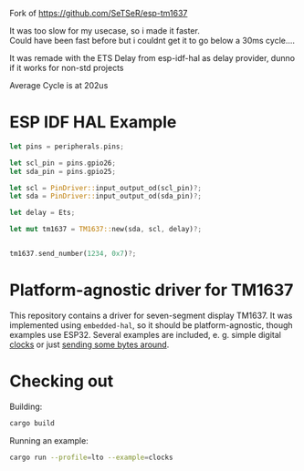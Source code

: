 
Fork of https://github.com/SeTSeR/esp-tm1637

It was too slow for my usecase, so i made it faster.   
Could have been fast before but i couldnt get it to go below a 30ms cycle....

It was remade with the ETS Delay from esp-idf-hal as delay provider, dunno if it works for non-std projects

Average Cycle is at 202us

# ESP IDF HAL Example
```rust
let pins = peripherals.pins;

let scl_pin = pins.gpio26;
let sda_pin = pins.gpio25;

let scl = PinDriver::input_output_od(scl_pin)?;
let sda = PinDriver::input_output_od(sda_pin)?;

let delay = Ets;

let mut tm1637 = TM1637::new(sda, scl, delay)?;


tm1637.send_number(1234, 0x7)?;

```
# Platform-agnostic driver for TM1637

This repository contains a driver for seven-segment display TM1637.
It was implemented using `embedded-hal`, so it should be platform-agnostic,
though examples use ESP32. Several examples are included, e. g. simple digital
[clocks](https://github.com/SeTSeR/esp32-tm1637/blob/master/examples/clocks.rs)
or just [sending some bytes around](https://github.com/SeTSeR/esp32-tm1637/blob/master/examples/send-digits.rs).

# Checking out

Building:
```sh
cargo build
```

Running an example:
```sh
cargo run --profile=lto --example=clocks
```
